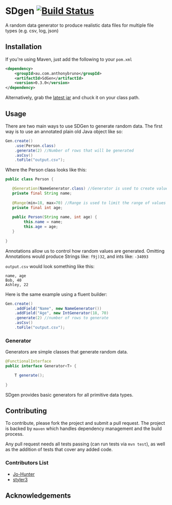 # SDgen [![Build Status](https://travis-ci.org/AussieGuy0/SDgen.svg?branch=master)](https://travis-ci.org/AussieGuy0/SDgen)

A random data generator to produce realistic data files for multiple file types (e.g. csv, log, json)

## Installation
If you're using Maven, just add the following to your `pom.xml`
```xml
<dependency>
    <groupId>au.com.anthonybruno</groupId>
    <artifactId>SdGen</artifactId>
    <version>0.3.0</version>
</dependency>
```

Alternatively, grab the [latest jar](https://github.com/AussieGuy0/SDgen/releases/tag/0.1.0) and chuck it on your class path.

## Usage
There are two main ways to use SDGen to generate random data. The first way is
to use an annotated plain old Java object like so:

```java
Gen.create()
    .use(Person.class)
    .generate(2) //Number of rows that will be generated
    .asCsv()
    .toFile("output.csv");
```


Where the Person class looks like this:

```java
public class Person {

   @Generation(NameGenerator.class) //Generator is used to create values
   private final String name; 
   
   @Range(min=18, max=70) //Range is used to limit the range of values
   private final int age;
   
   public Person(String name, int age) {
        this.name = name; 
        this.age = age;
   }
   
}
```

Annotations allow us to control how random values are generated. 
Omitting Annotations would produce Strings like: `f9j)32`, and ints like: `-34093`

`output.csv` would look something like this:

```
name, age
Bob, 40
Ashley, 22
```

Here is the same example using a fluent builder:

```java
Gen.create()
    .addField("Name", new NameGenerator())
    .addField("Age", new IntGenerator(18, 70)
    .generate(2) //number of rows to generate
    .asCsv()
    .toFile("output.csv");
```

### Generator
Generators are simple classes that generate random data.

```java
@FunctionalInterface
public interface Generator<T> {

    T generate();
    
}
```

SDgen provides basic generators for all primitive data types. 

## Contributing
To contribute, please fork the project and submit a pull request. 
The project is backed by `maven` which handles dependency management and
the build process.

Any pull request needs all tests passing (can run tests via `mvn test`),
as well as the addition of tests that cover any added code.

### Contributors List
- [Jo-Hunter](https://github.com/Jo-Hunter)
- [styler3](https://github.com/styler3)

## Acknowledgements
